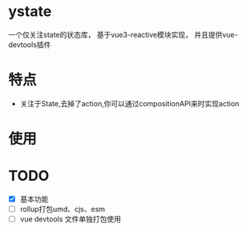 # ystate
一个仅关注state的状态库，
基于vue3-reactive模块实现，
并且提供vue-devtools插件
# 特点
+ 关注于State,去掉了action,你可以通过compositionAPI来时实现action
# 使用
# TODO
- [x] 基本功能
- [ ] rollup打包umd、cjs、esm
- [ ] vue devtools 文件单独打包使用
